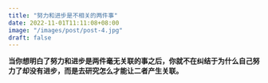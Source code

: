 ```yaml
---
title: "努力和进步是不相关的两件事"
date: 2022-11-01T11:11:08+08:00
image: "/images/post/post-4.jpg"
draft: false
---
```


**当你想明白了努力和进步是两件毫无关联的事之后，你就不在纠结于为什么自己努力了却没有进步，而是去研究怎么才能让二者产生关联。**  

